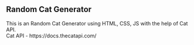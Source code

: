 <h2>Random Cat Generator </h2>
This is an Random Cat Generator using HTML, CSS, JS with the help of Cat API.
<br>
Cat API - https://docs.thecatapi.com/
